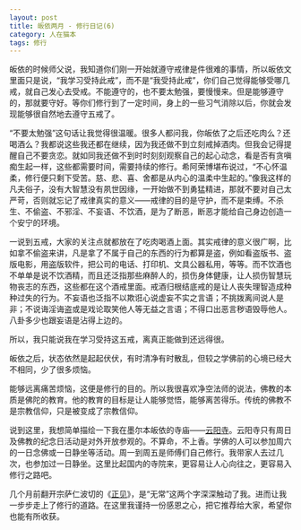 ```yaml
---
layout: post
title: 皈依两月 - 修行日记(6)
category: 人在猫本
tags: 修行
---
```


皈依的时候师父说，我知道你们刚一开始就遵守戒律是件很难的事情，所以皈依文里面只是说，“我学习受持此戒”，而不是“我受持此戒”，你们自己觉得能够受哪几戒，就自己发心去受戒。不能遵守的，也不要太勉强，要慢慢来。但是能够遵守的，那就要守好。等你们修行到了一定时间，身上的一些习气消除以后，你就会发现能够很自然地去遵守五戒了。

“不要太勉强”这句话让我觉得很温暖。很多人都问我，你皈依了之后还吃肉么？还喝酒么？我都说这些我还都在继续，因为我还做不到立刻戒掉酒肉。但我会记得提醒自己不要贪恋。就如同我还做不到时时刻刻观察自己的起心动念，看是否有贪嗔痴生起一样，这些都需要时间，需要持续的修行。希阿荣博堪布说过，“不心怀温柔，修行便只剩下受苦。慈、悲、喜、舍都是从内心的温柔中生起的。”像我这样的凡夫俗子，没有大智慧没有夙世因缘，一开始做不到勇猛精进，那就不要对自己太严苛，否则就忘记了戒律真实的意义——戒律的目的是守护，而不是束缚。不杀生、不偷盗、不邪淫、不妄语、不饮酒，是为了断恶，断恶才能给自己身边创造一个安宁的环境。

一说到五戒，大家的关注点就都放在了吃肉喝酒上面。其实戒律的意义很广啊，比如拿不偷盗来讲，凡是拿了不属于自己的东西的行为都算是盗，例如看盗版书、盗版电影，用盗版软件，把公司的电话、打印机、文具公器私用，等等。而不饮酒也不单单是说不饮酒精，而且还泛指那些麻醉人的，损伤身体健康，让人损伤智慧玩物丧志的东西，这些都在这个酒戒里面。戒酒归根结底戒的是让人丧失理智造成种种过失的行为。不妄语也泛指不以欺诳心说虚妄不实之言语；不挑拨离间说人是非；不说诲淫诲盗或是戏论取笑他人等无益之言语；不得口出恶言秽语毁辱他人。八卦多少也跟妄语是沾得上边的。

所以，我只能说我在学习受持这五戒，离真正能做到还远得很。

皈依之后，状态依然是起起伏伏，有时清净有时散乱，但较之学佛前的心境已经大不相同，少了很多烦恼。

能够远离痛苦烦恼，这便是修行的目的。所以我很喜欢净空法师的说法，佛教的本质是佛陀的教育。他的教育的目标是让人能够觉悟，能够离苦得乐。传统的佛教不是宗教信仰，只是被变成了宗教信仰。

说到这里，我想简单描绘一下我在墨尔本皈依的寺庙——[云阳寺](http://www.yunyangtemple.org.au/australia/)。云阳寺只有周日及佛教的纪念日活动是对外开放参观的。不算命，不上香。学佛的人可以参加周六的一日念佛或一日静坐等活动。周一到周五是师傅们自己修行。我带家人去过几次，也参加过一日静坐。这里比起国内的寺院来，更容易让人心向往之，更容易入修行之路吧。

几个月前翻开宗萨仁波切的《[正见](http://book.douban.com/subject/1963912/)》，是“无常”这两个字深深触动了我。进而让我一步步走上了修行的道路。在这里我谨持一份感恩之心，把它推荐给大家，希望你也能有所收获。